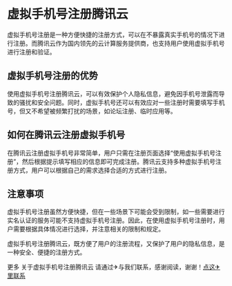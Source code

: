 # 虚拟手机号注册腾讯云

虚拟手机号注册是一种方便快捷的注册方式，可以在不暴露真实手机号的情况下进行注册。而腾讯云作为国内领先的云计算服务提供商，也支持用户使用虚拟手机号进行注册和验证。

## 虚拟手机号注册的优势

使用虚拟手机号注册腾讯云，可以有效保护个人隐私信息，避免因手机号泄露而导致的骚扰和安全问题。同时，虚拟手机号还可以有效应对一些注册时需要填写手机号，但又不希望被频繁打扰的场景，如论坛注册、临时应用等。

## 如何在腾讯云注册虚拟手机号

在腾讯云注册虚拟手机号非常简单，用户只需在注册页面选择“使用虚拟手机号注册”，然后根据提示填写相应的信息即可完成注册。腾讯云支持多种虚拟手机号注册方式，用户可以根据自己的需求选择合适的方式进行注册。

## 注意事项

虚拟手机号注册虽然方便快捷，但在一些场景下可能会受到限制，如一些需要进行实名认证的服务可能不支持虚拟手机号注册。因此，在使用虚拟手机号注册时，用户需要根据具体情况进行选择，并注意相关的限制和规定。

虚拟手机号注册腾讯云，既方便了用户的注册流程，又保护了用户的隐私信息，是一种安全、便捷的注册方式。

更多 关于虚拟手机号注册腾讯云 请通过✈与我们联系，感谢阅读，谢谢！[点这✈里联系](https://a.k02.cc)